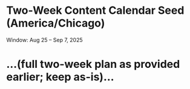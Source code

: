 # Two-Week Content Calendar Seed (America/Chicago)
Window: Aug 25 – Sep 7, 2025
# …(full two-week plan as provided earlier; keep as-is)…
